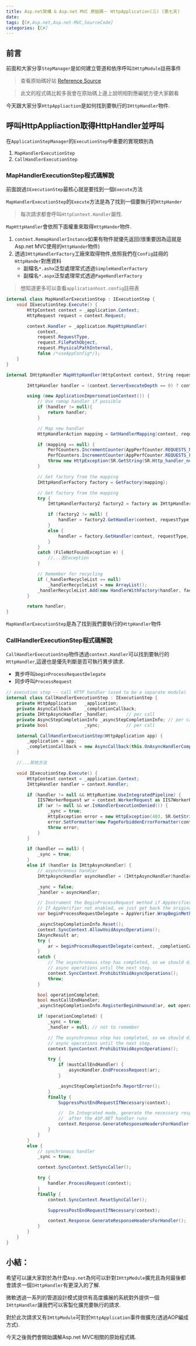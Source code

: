 ```yaml
---
title: Asp.net架構 & Asp.net MVC 原始碼－ HttpApplication(三) (第七天)
date: 
tags: [C#,Asp.net,Asp.net-MVC,SourceCode]
categories: [C#]
---
```


## 前言

前面和大家分享`StepManager`是如何建立管道和依序呼叫`IHttpModule`註冊事件

> 查看原始碼好站 [Reference Source](https://referencesource.microsoft.com/)

> 此文的程式碼比較多我會在原始碼上邊上說明相對應編號方便大家觀看

今天跟大家分享`HttpAppliaction`是如何找到要執行的`IHttpHandler`物件.

## 呼叫HttpAppliaction取得HttpHandler並呼叫

在`ApplicationStepManager`的`ExecutionStep`中重要的實現類別為

1. `MapHandlerExecutionStep`
2. `CallHandlerExecutionStep`

### MapHandlerExecutionStep程式碼解說

前面說過`IExecutionStep`最核心就是要找到一個`Execute`方法

`MapHandlerExecutionStep`的`Execute`方法是為了找到一個要執行的`HttpHander`

> 每次請求都會呼叫`HttpContext.Handler`屬性.

`MapHttpHandler`會依照下面權重來取得`HttpHander`物件.

1. `context.RemapHandlerInstance`如果有物件就優先返回(很重要因為這就是Asp.net MVC使用的`HttpHander`物件)
2. 透過`IHttpHandlerFactory`工廠來取得物件,依照我們在`Config`註冊的`HttpHander`對應資料
    * 副檔名`*.ashx`泛型處理常式透過`SimpleHandlerFactory`
    * 副檔名`*.aspx`泛型處理常式透過`PageHandlerFactory`

> 想知道更多可以查看`applicationhost.config`註冊表

```csharp
internal class MapHandlerExecutionStep : IExecutionStep {
    void IExecutionStep.Execute() {
        HttpContext context = _application.Context;
        HttpRequest request = context.Request;

        context.Handler = _application.MapHttpHandler(
            context,
            request.RequestType,
            request.FilePathObject,
            request.PhysicalPathInternal,
            false /*useAppConfig*/);
    }
}

internal IHttpHandler MapHttpHandler(HttpContext context, String requestType, VirtualPath path, String pathTranslated, bool useAppConfig) {

		IHttpHandler handler = (context.ServerExecuteDepth == 0) ? context.RemapHandlerInstance : null;

		using (new ApplicationImpersonationContext()) {
			// Use remap handler if possible
			if (handler != null){
				return handler;
			}

			// Map new handler
			HttpHandlerAction mapping = GetHandlerMapping(context, requestType, path, useAppConfig);

			if (mapping == null) {
				PerfCounters.IncrementCounter(AppPerfCounter.REQUESTS_NOT_FOUND);
				PerfCounters.IncrementCounter(AppPerfCounter.REQUESTS_FAILED);
				throw new HttpException(SR.GetString(SR.Http_handler_not_found_for_request_type, requestType));
			}

			// Get factory from the mapping
			IHttpHandlerFactory factory = GetFactory(mapping);

			// Get factory from the mapping
			try {
				IHttpHandlerFactory2 factory2 = factory as IHttpHandlerFactory2;

				if (factory2 != null) {
					handler = factory2.GetHandler(context, requestType, path, pathTranslated);
				}
				else {
					handler = factory.GetHandler(context, requestType, path.VirtualPathString, pathTranslated);
				}
			}
			catch (FileNotFoundException e) {
				//...丟Exception
			}

			// Remember for recycling
			if (_handlerRecycleList == null)
				_handlerRecycleList = new ArrayList();
			_handlerRecycleList.Add(new HandlerWithFactory(handler, factory));
		}

		return handler;
}
```

`MapHandlerExecutionStep`是為了找到我們要執行的`HttpHandler`物件

### CallHandlerExecutionStep程式碼解說

`CallHandlerExecutionStep`物件透過`context.Handler`可以找到要執行的`HttpHandler`,這邊也是優先判斷是否可執行異步請求.

* 異步呼叫`beginProcessRequestDelegate`
* 同步呼叫`ProcessRequest`

```csharp
// execution step -- call HTTP handler (used to be a separate module)
internal class CallHandlerExecutionStep : IExecutionStep {
	private HttpApplication   _application;
	private AsyncCallback     _completionCallback;
	private IHttpAsyncHandler _handler;       // per call
	private AsyncStepCompletionInfo _asyncStepCompletionInfo; // per call
	private bool              _sync;          // per call

	internal CallHandlerExecutionStep(HttpApplication app) {
		_application = app;
		_completionCallback = new AsyncCallback(this.OnAsyncHandlerCompletion);
	}

    //...其他方法

	void IExecutionStep.Execute() {
		HttpContext context = _application.Context;
		IHttpHandler handler = context.Handler;

		if (handler != null && HttpRuntime.UseIntegratedPipeline) {
			IIS7WorkerRequest wr = context.WorkerRequest as IIS7WorkerRequest;
			if (wr != null && wr.IsHandlerExecutionDenied()) {
				_sync = true;
				HttpException error = new HttpException(403, SR.GetString(SR.Handler_access_denied));
				error.SetFormatter(new PageForbiddenErrorFormatter(context.Request.Path, SR.GetString(SR.Handler_access_denied)));
				throw error;
			}
		}

		if (handler == null) {
			_sync = true;
		}
		else if (handler is IHttpAsyncHandler) {
			// asynchronous handler
			IHttpAsyncHandler asyncHandler = (IHttpAsyncHandler)handler;

			_sync = false;
			_handler = asyncHandler;

			// Instrument the BeginProcessRequest method if AppVerifier is enabled.
			// If AppVerifier not enabled, we just get back the original delegate to BeginProcessRequest uninstrumented.
			var beginProcessRequestDelegate = AppVerifier.WrapBeginMethod<HttpContext>(_application, asyncHandler.BeginProcessRequest);

			_asyncStepCompletionInfo.Reset();
			context.SyncContext.AllowVoidAsyncOperations();
			IAsyncResult ar;
			try {
				ar = beginProcessRequestDelegate(context, _completionCallback, null);
			}
			catch {
				// The asynchronous step has completed, so we should disallow further
				// async operations until the next step.
				context.SyncContext.ProhibitVoidAsyncOperations();
				throw;
			}

			bool operationCompleted;
			bool mustCallEndHandler;
			_asyncStepCompletionInfo.RegisterBeginUnwound(ar, out operationCompleted, out mustCallEndHandler);

			if (operationCompleted) {
				_sync = true;
				_handler = null; // not to remember

				// The asynchronous step has completed, so we should disallow further
				// async operations until the next step.
				context.SyncContext.ProhibitVoidAsyncOperations();

				try {
					if (mustCallEndHandler) {
						asyncHandler.EndProcessRequest(ar);
					}

					_asyncStepCompletionInfo.ReportError();
				}
				finally {
					SuppressPostEndRequestIfNecessary(context);

					//  In Integrated mode, generate the necessary response headers
					//  after the ASP.NET handler runs
					context.Response.GenerateResponseHeadersForHandler();
				}
			}
		}
		else {
			// synchronous handler
			_sync = true;

			context.SyncContext.SetSyncCaller();

			try {
				handler.ProcessRequest(context);
			}
			finally {
				context.SyncContext.ResetSyncCaller();

				SuppressPostEndRequestIfNecessary(context);

				context.Response.GenerateResponseHeadersForHandler();
			}
		}
	}
}
```

## 小結：

希望可以讓大家對於為什麼`Asp.net`為何可以針對`IHttpModule`擴充且為何最後都會請求一個`IHttpHandler`有更深入的了解.

微軟透過一系列的管道設計模式提供有高度擴展的系統對外提供一個`IHttpHandler`讓我們可以客製化擴充要執行的請求.

對於此次請求又有`IHttpModule`可對於`HttpApplication`事件做擴充(透過AOP編成方式).

今天之後我們會開始講解Asp.net MVC相關的原始程式碼.
